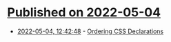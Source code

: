 # [Published on 2022-05-04](index.md)

* [2022-05-04, 12:42:48](https://news.ycombinator.com/item?id=31259627) - [Ordering CSS Declarations](https://blog.jim-nielsen.com/2022/ordering-css-delcarations/)
